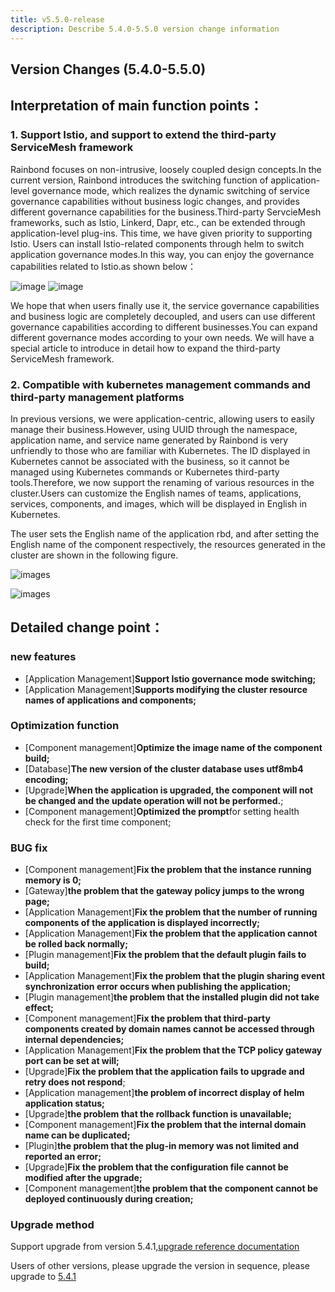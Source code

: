 ```yaml
---
title: v5.5.0-release
description: Describe 5.4.0-5.5.0 version change information
---
```


## Version Changes (5.4.0-5.5.0)

## Interpretation of main function points：

### 1. Support Istio, and support to extend the third-party ServiceMesh framework

Rainbond focuses on non-intrusive, loosely coupled design concepts.In the current version, Rainbond introduces the switching function of application-level governance mode, which realizes the dynamic switching of service governance capabilities without business logic changes, and provides different governance capabilities for the business.Third-party ServcieMesh frameworks, such as Istio, Linkerd, Dapr, etc., can be extended through application-level plug-ins. This time, we have given priority to supporting Istio. Users can install Istio-related components through helm to switch application governance modes.In this way, you can enjoy the governance capabilities related to Istio.as shown below：

![image](https://grstatic.oss-cn-shanghai.aliyuncs.com/docs/5.5/community/change/goverance-change-example1.png) ![image](https://grstatic.oss-cn-shanghai.aliyuncs.com/docs/5.5/community/change/goverance-change-example2.png)

We hope that when users finally use it, the service governance capabilities and business logic are completely decoupled, and users can use different governance capabilities according to different businesses.You can expand different governance modes according to your own needs. We will have a special article to introduce in detail how to expand the third-party ServiceMesh framework.

### 2. Compatible with kubernetes management commands and third-party management platforms

In previous versions, we were application-centric, allowing users to easily manage their business.However, using UUID through the namespace, application name, and service name generated by Rainbond is very unfriendly to those who are familiar with Kubernetes. The ID displayed in Kubernetes cannot be associated with the business, so it cannot be managed using Kubernetes commands or Kubernetes third-party tools.Therefore, we now support the renaming of various resources in the cluster.Users can customize the English names of teams, applications, services, components, and images, which will be displayed in English in Kubernetes.

The user sets the English name of the application rbd, and after setting the English name of the component respectively, the resources generated in the cluster are shown in the following figure.

![images](https://grstatic.oss-cn-shanghai.aliyuncs.com/docs/5.5/community/change/english-name-example1.png)

![images](https://grstatic.oss-cn-shanghai.aliyuncs.com/docs/5.5/community/change/english-name-example2.png)


## Detailed change point：
### new features

- [Application Management]**Support Istio governance mode switching;**
- [Application Management]**Supports modifying the cluster resource names of applications and components;**


### Optimization function

- [Component management]**Optimize the image name of the component build;**
- [Database]**The new version of the cluster database uses utf8mb4 encoding;**
- [Upgrade]**When the application is upgraded, the component will not be changed and the update operation will not be performed.**;
- [Component management]**Optimized the prompt**for setting health check for the first time component;

### BUG fix

- [Component management]**Fix the problem that the instance running memory is 0;**
- [Gateway]**the problem that the gateway policy jumps to the wrong page;**
- [Application Management]**Fix the problem that the number of running components of the application is displayed incorrectly;**
- [Application Management]**Fix the problem that the application cannot be rolled back normally;**
- [Plugin management]**Fix the problem that the default plugin fails to build;**
- [Application Management]**Fix the problem that the plugin sharing event synchronization error occurs when publishing the application;**
- [Plugin management]**the problem that the installed plugin did not take effect;**
- [Component management]**Fix the problem that third-party components created by domain names cannot be accessed through internal dependencies;**
- [Application Management]**Fix the problem that the TCP policy gateway port can be set at will;**
- [Upgrade]**Fix the problem that the application fails to upgrade and retry does not respond**;
- [Application management]**the problem of incorrect display of helm application status;**
- [Upgrade]**the problem that the rollback function is unavailable;**
- [Component management]**Fix the problem that the internal domain name can be duplicated;**
- [Plugin]**the problem that the plug-in memory was not limited and reported an error;**
- [Upgrade]**Fix the problem that the configuration file cannot be modified after the upgrade;**
- [Component management]**the problem that the component cannot be deployed continuously during creation;**

### Upgrade method

Support upgrade from version 5.4.1,[upgrade reference documentation](/docs/upgrade/5.5.0-upgrade/)

Users of other versions, please upgrade the version in sequence, please upgrade to [5.4.1](/docs/upgrade/5.4.0-upgrade/)
